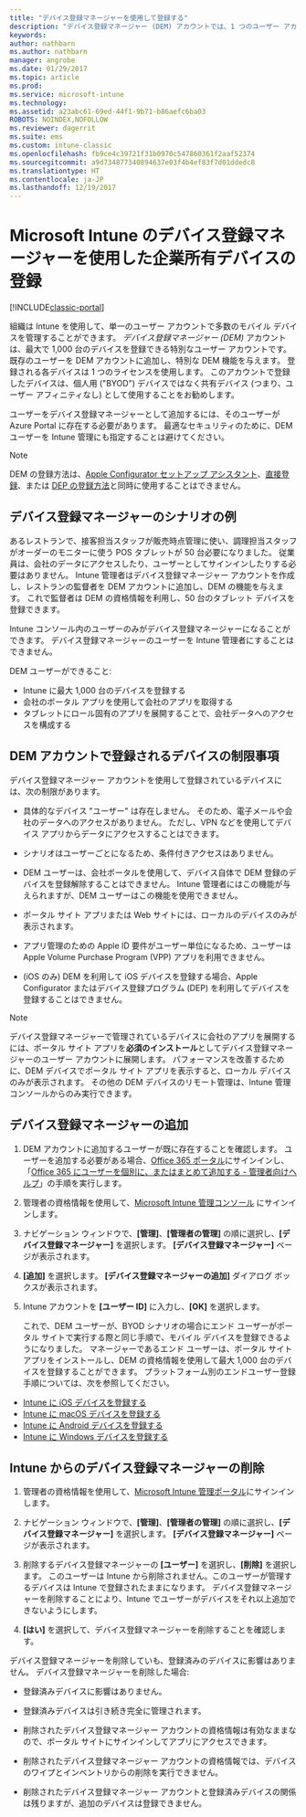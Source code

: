 ```yaml
---
title: "デバイス登録マネージャーを使用して登録する"
description: "デバイス登録マネージャー (DEM) アカウントでは、1 つのユーザー アカウントで企業所有の多数の共有モバイル デバイスを管理できます。"
keywords: 
author: nathbarn
ms.author: nathbarn
manager: angrobe
ms.date: 01/29/2017
ms.topic: article
ms.prod: 
ms.service: microsoft-intune
ms.technology: 
ms.assetid: a23abc61-69ed-44f1-9b71-b86aefc6ba03
ROBOTS: NOINDEX,NOFOLLOW
ms.reviewer: dagerrit
ms.suite: ems
ms.custom: intune-classic
ms.openlocfilehash: fb9ce4c39721f31b0970c547860361f2aaf52374
ms.sourcegitcommit: a9d734877340894637e03f4b4ef83f7d01ddedc8
ms.translationtype: HT
ms.contentlocale: ja-JP
ms.lasthandoff: 12/19/2017
---
```

# <a name="enroll-corporate-owned-devices-with-the-device-enrollment-manager-in-microsoft-intune"></a>Microsoft Intune のデバイス登録マネージャーを使用した企業所有デバイスの登録

[!INCLUDE[classic-portal](../includes/classic-portal.md)]

組織は Intune を使用して、単一のユーザー アカウントで多数のモバイル デバイスを管理することができます。 *デバイス登録マネージャー (DEM)* アカウントは、最大で 1,000 台のデバイスを登録できる特別なユーザー アカウントです。 既存のユーザーを DEM アカウントに追加し、特別な DEM 機能を与えます。 登録される各デバイスは 1 つのライセンスを使用します。 このアカウントで登録したデバイスは、個人用 ("BYOD") デバイスではなく共有デバイス (つまり、ユーザー アフィニティなし) として使用することをお勧めします。  

ユーザーをデバイス登録マネージャーとして追加するには、そのユーザーが Azure Portal に存在する必要があります。 最適なセキュリティのために、DEM ユーザーを Intune 管理にも指定することは避けてください。

>[!NOTE]
>DEM の登録方法は、[Apple Configurator セットアップ アシスタント](ios-setup-assistant-enrollment-in-microsoft-intune.md)、[直接登録](ios-direct-enrollment-in-microsoft-intune.md)、または [DEP の登録方法](ios-device-enrollment-program-in-microsoft-intune.md)と同時に使用することはできません。

## <a name="example-of-a-device-enrollment-manager-scenario"></a>デバイス登録マネージャーのシナリオの例

あるレストランで、接客担当スタッフが販売時点管理に使い、調理担当スタッフがオーダーのモニターに使う POS タブレットが 50 台必要になりました。 従業員は、会社のデータにアクセスしたり、ユーザーとしてサインインしたりする必要はありません。 Intune 管理者はデバイス登録マネージャー アカウントを作成し、レストランの監督者を DEM アカウントに追加し、DEM の機能を与えます。 これで監督者は DEM の資格情報を利用し、50 台のタブレット デバイスを登録できます。

Intune コンソール内のユーザーのみがデバイス登録マネージャーになることができます。 デバイス登録マネージャーのユーザーを Intune 管理者にすることはできません。

DEM ユーザーができること:

-   Intune に最大 1,000 台のデバイスを登録する
-   会社のポータル アプリを使用して会社のアプリを取得する
-   タブレットにロール固有のアプリを展開することで、会社データへのアクセスを構成する

## <a name="limitations-of-devices-that-are-enrolled-with-a-dem-account"></a>DEM アカウントで登録されるデバイスの制限事項

デバイス登録マネージャー アカウントを使用して登録されているデバイスには、次の制限があります。

  - 具体的なデバイス "ユーザー" は存在しません。 そのため、電子メールや会社のデータへのアクセスがありません。 ただし、VPN などを使用してデバイス アプリからデータにアクセスすることはできます。

  - シナリオはユーザーごとになるため、条件付きアクセスはありません。

  - DEM ユーザーは、会社ポータルを使用して、デバイス自体で DEM 登録のデバイスを登録解除することはできません。 Intune 管理者にはこの機能が与えられますが、DEM ユーザーはこの機能を使用できません。

  - ポータル サイト アプリまたは Web サイトには、ローカルのデバイスのみが表示されます。

  - アプリ管理のための Apple ID 要件がユーザー単位になるため、ユーザーは Apple Volume Purchase Program (VPP) アプリを利用できません。

  - (iOS のみ) DEM を利用して iOS デバイスを登録する場合、Apple Configurator またはデバイス登録プログラム (DEP) を利用してデバイスを登録することはできません。

> [!NOTE]
> デバイス登録マネージャーで管理されているデバイスに会社のアプリを展開するには、ポータル サイト アプリを**必須のインストール**としてデバイス登録マネージャーのユーザー アカウントに展開します。
> パフォーマンスを改善するために、DEM デバイスでポータル サイト アプリを表示すると、ローカル デバイスのみが表示されます。 その他の DEM デバイスのリモート管理は、Intune 管理コンソールからのみ実行できます。


## <a name="add-a-device-enrollment-manager"></a>デバイス登録マネージャーの追加

1.  DEM アカウントに追加するユーザーが既に存在することを確認します。 ユーザーを追加する必要がある場合、[Office 365 ポータル](https://go.microsoft.com/fwlink/p/?LinkId=698854)にサインインし、「[Office 365 にユーザーを個別に、またはまとめて追加する - 管理者向けヘルプ](https://support.office.com/article/Add-users-individually-or-in-bulk-to-Office-365-Admin-Help-1970f7d6-03b5-442f-b385-5880b9c256ec)」の手順を実行します。

2.  管理者の資格情報を使用して、[Microsoft Intune 管理コンソール](https://manage.microsoft.com) にサインインします。

3.  ナビゲーション ウィンドウで、**[管理]**、**[管理者の管理]** の順に選択し、**[デバイス登録マネージャー]** を選択します。 **[デバイス登録マネージャー]** ページが表示されます。

4.  **[追加]** を選択します。 **[デバイス登録マネージャーの追加]** ダイアログ ボックスが表示されます。

5.  Intune アカウントを **[ユーザー ID]** に入力し、**[OK]** を選択します。

    これで、DEM ユーザーが、BYOD シナリオの場合にエンド ユーザーがポータル サイトで実行する際と同じ手順で、モバイル デバイスを登録できるようになりました。 マネージャーであるエンド ユーザーは、ポータル サイト アプリをインストールし、DEM の資格情報を使用して最大 1,000 台のデバイスを登録することができます。 プラットフォーム別のエンドユーザー登録手順については、次を参照してください。

  - [Intune に iOS デバイスを登録する](https://docs.microsoft.com/intune-user-help/enroll-your-device-in-intune-ios)
  - [Intune に macOS デバイスを登録する](https://docs.microsoft.com/intune-user-help/enroll-your-device-in-intune-macos)
  - [Intune に Android デバイスを登録する](https://docs.microsoft.com/intune-user-help/enroll-your-device-in-intune-android)
  - [Intune に Windows デバイスを登録する](https://docs.microsoft.com/intune-user-help/enroll-your-device-in-intune-windows)

## <a name="delete-a-device-enrollment-manager-from-intune"></a>Intune からのデバイス登録マネージャーの削除

1.  管理者の資格情報を使用して、[Microsoft Intune 管理ポータル](https://manage.microsoft.com)にサインインします。

2.  ナビゲーション ウィンドウで、**[管理]**、**[管理者の管理]** の順に選択し、**[デバイス登録マネージャー]** を選択します。 **[デバイス登録マネージャー]** ページが表示されます。

3.  削除するデバイス登録マネージャーの **[ユーザー]** を選択し、**[削除]** を選択します。 このユーザーは Intune から削除されません。このユーザーが管理するデバイスは Intune で登録されたままになります。 デバイス登録マネージャーを削除することにより、Intune でユーザーがデバイスをそれ以上追加できないようにします。

4.  **[はい]** を選択して、デバイス登録マネージャーを削除することを確認します。

デバイス登録マネージャーを削除していも、登録済みのデバイスに影響はありません。 デバイス登録マネージャーを削除した場合:

-   登録済みデバイスに影響はありません。

-   登録済みデバイスは引き続き完全に管理されます。

-   削除されたデバイス登録マネージャー アカウントの資格情報は有効なままなので、ポータル サイトにサインインしてアプリにアクセスできます。

-   削除されたデバイス登録マネージャー アカウントの資格情報では、デバイスのワイプとインベントリからの削除を実行できません。

-   削除されたデバイス登録マネージャー アカウントと登録済みデバイスの関係は残りますが、追加のデバイスは登録できません。
